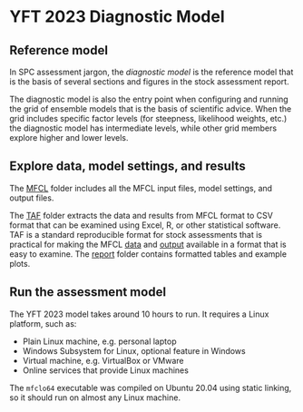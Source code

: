# YFT 2023 Diagnostic Model

## Reference model

In SPC assessment jargon, the *diagnostic model* is the reference model that is
the basis of several sections and figures in the stock assessment report.

The diagnostic model is also the entry point when configuring and running the
grid of ensemble models that is the basis of scientific advice. When the grid
includes specific factor levels (for steepness, likelihood weights, etc.) the
diagnostic model has intermediate levels, while other grid members explore
higher and lower levels.

## Explore data, model settings, and results

The [MFCL](MFCL) folder includes all the MFCL input files, model settings, and
output files.

The [TAF](TAF) folder extracts the data and results from MFCL format to CSV
format that can be examined using Excel, R, or other statistical software. TAF
is a standard reproducible format for stock assessments that is practical for
making the MFCL [data](TAF/data) and [output](TAF/output) available in a format
that is easy to examine. The [report](TAF/report) folder contains formatted
tables and example plots.

## Run the assessment model

The YFT 2023 model takes around 10 hours to run. It requires a Linux platform,
such as:

- Plain Linux machine, e.g. personal laptop
- Windows Subsystem for Linux, optional feature in Windows
- Virtual machine, e.g. VirtualBox or VMware
- Online services that provide Linux machines

The `mfclo64` executable was compiled on Ubuntu 20.04 using static linking, so
it should run on almost any Linux machine.
